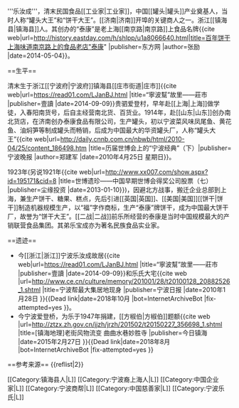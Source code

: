 '''乐汝成'''，清末民国食品[[工业家|工业家]]，中国[[罐头|罐头]]产业奠基人，当时人称“罐头大王”和“饼干大王”。[[济南|济南]]开埠的关键商人之一。浙江[[镇海县|镇海县]]人。其创办的“泰康”是老上海[[南京路|南京路]]上食品名牌<ref>{{cite web|url=http://history.eastday.com/h/shlpp/u1a8066640.html|title=百年饼干上海味道南京路上的食品老店"泰康" |publisher=东方网 |author=张励 |date=2014-05-04}}</ref>。

==生平==

清末生于浙江[[宁波府|宁波府]]镇海县[[庄市街道|庄市]]<ref>{{cite web|url=https://read01.com/LJanBJ.html |title=“寧波幫”故里——莊市 |publisher=壹讀 |date=2014-09-09}}</ref>贵驷爱登村，早年赴[[上海|上海]]做学徒，入春阳南货号，后自主经营南北货、百货业。1914年，赴[[山东|山东]]创办南北货店，在济南创办泰康食品有限公司，生产罐头，初以宁波菜风味凤尾鱼、黄花鱼、油焖笋等制成罐头而畅销，后成为中国最大的华资罐头厂，人称“罐头大王”<ref>{{cite web|url=http://daily.cnnb.com.cn/nbwb/html/2010-04/25/content_186498.htm |title=历届世博会上的“宁波经典”（下）|publisher=宁波晚报 |author=郑建军 |date=2010年4月25日 星期日}}</ref>。

1923年(另说1921年<ref name="le stock">{{cite web|url=http://www.xx007.com/show.aspx?id=195171&cid=8 |title=世博遗珍——中国早期世博会得奖公司股票（七） |publisher=尘缘投资 |date=2013-01-10}}</ref>)，因避北方战事，搬迁企业总部到上海，兼生产饼干、糖果、糕点，先后引进[[英国|英国]]、[[美国|美国]][[饼干|饼干]]制造机器规模生产，以“福”字作商标，生产“泰康”牌饼干，成为中国最大饼干厂，故誉为“饼干大王”<ref name="le stock"/>。[[二战|二战]]前乐所经营的泰康是当时中国规模最大的产销联营食品集团。其弟乐宝成亦为著名民族食品实业家。

==遗迹==
* 今[[浙江|浙江]]宁波乐汝成故居<ref>{{cite web|url=https://read01.com/LJanBJ.html |title=“寧波幫”故里——莊市 |publisher=壹讀 |date=2014-09-09}}</ref>和乐氏大宅<ref>{{cite web |url=http://www.ce.cn/culture/memory/201001/28/t20100128_20882526_1.shtml |title=宁波帮最大集居地现身 |publisher=宁波日报 |date=2010年1月28日 }}{{Dead link|date=2018年10月 |bot=InternetArchiveBot |fix-attempted=yes }}</ref>。
* 今宁波爱登桥，为乐于1947年捐建，[[方椒伯|方椒伯]]题额<ref>{{cite web |url=http://ztzx.zh.gov.cn/jjzh/jrzh/201502/t20150227_356698_1.shtml |title=[镇海地理]老街风物流变 曲曲水巷妙胜寺 |publisher=今日镇海 |date=2015年2月27日 }}{{Dead link|date=2018年8月 |bot=InternetArchiveBot |fix-attempted=yes }}</ref>

==参考来源==
{{reflist|2}}

[[Category:镇海县人|L]]
[[Category:宁波裔上海人|L]]
[[Category:中国企业家|L]]
[[Category:宁波商帮|L]]
[[Category:中国慈善家|L]]
[[Category:宁波乐氏|L]]